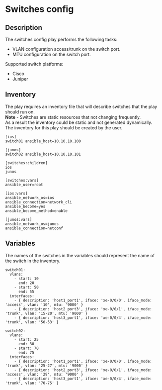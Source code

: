 # Switches config

## Description
The switches config play performs the following tasks:
- VLAN configuration access/trunk on the switch port.
- MTU configuration on the switch port.

Supported switch platforms:
- Cisco
- Juniper

## Inventory
The play requires an inventory file that will describe switches that the play should run on.  
**Note** - Switches are static resources that not changing frequently.  
As a result the inventory could be static and not generated dynamically.  
The inventory for this play should be created by the user.

```
[ios]
switch01 ansible_host=10.10.10.100

[junos]
switch02 ansible_host=10.10.10.101

[switches:children]
ios
junos

[switches:vars]
ansible_user=root

[ios:vars]
ansible_network_os=ios
ansible_connection=network_cli
ansible_become=yes
ansible_become_method=enable

[junos:vars]
ansible_network_os=junos
ansible_connection=netconf
```

## Variables
The names of the switches in the variables should represent the name of the switch in the inventory.

```
switch01:
  vlans:
    - start: 10
      end: 20
    - start: 50
      end: 55
  interfaces:
    - { description: 'host1_port1', iface: 'xe-0/0/0', iface_mode: 'access', vlan: '10', mtu: '9000' }
    - { description: 'host2_port3', iface: 'xe-0/0/1', iface_mode: 'trunk', vlan: '15-20', mtu: '9000' }
    - { description: 'host3_port1', iface: 'xe-0/0/4', iface_mode: 'trunk', vlan: '50-53' }

switch02:
  vlans:
    - start: 25
      end: 30
    - start: 70
      end: 75
  interfaces:
    - { description: 'host1_port1', iface: 'xe-0/0/0', iface_mode: 'trunk', vlan: '25-27', mtu: '9000' }
    - { description: 'host2_port3', iface: 'xe-0/0/1', iface_mode: 'access', vlan: '29', mtu: '9000' }
    - { description: 'host3_port1', iface: 'xe-0/0/4', iface_mode: 'trunk', vlan: '70-75' }
```
